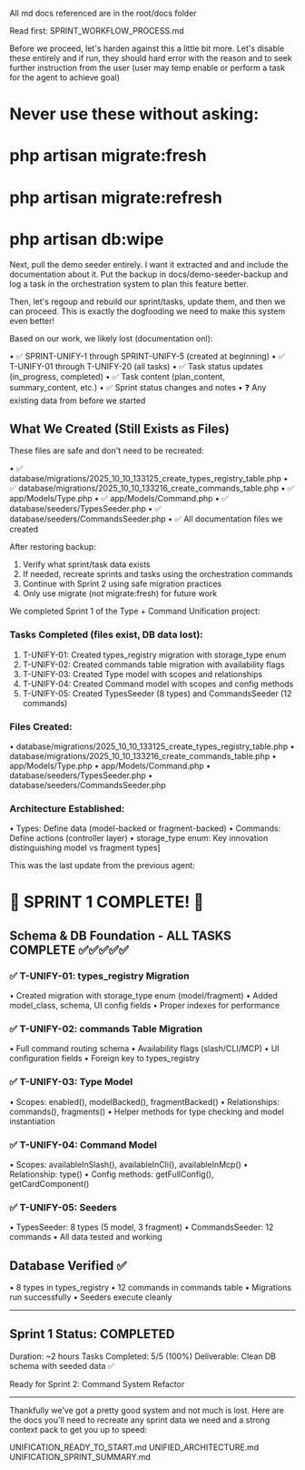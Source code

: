 All md docs referenced are in the root/docs folder

Read first: SPRINT_WORKFLOW_PROCESS.md

Before we proceed, let's harden against this a little bit more. Let's disable these entirely and if run, they should hard error with the reason and to seek further instruction from the user (user may temp enable or perform a task for the agent to achieve goal)
# Never use these without asking:
# php artisan migrate:fresh
# php artisan migrate:refresh
# php artisan db:wipe

Next, pull the demo seeder entirely. I want it extracted and and include the documentation about it. Put the backup in docs/demo-seeder-backup and log a task in the orchestration system to plan this feature better.

Then, let's regoup and rebuild our sprint/tasks, update them, and then we can proceed. This is exactly the dogfooding we need to make this system even better!

Based on our work, we likely lost (documentation onl):

• ✅ SPRINT-UNIFY-1 through SPRINT-UNIFY-5 (created at beginning)
• ✅ T-UNIFY-01 through T-UNIFY-20 (all tasks)
• ✅ Task status updates (in_progress, completed)
• ✅ Task content (plan_content, summary_content, etc.)
• ✅ Sprint status changes and notes
• ❓ Any existing data from before we started

## What We Created (Still Exists as Files)

These files are safe and don't need to be recreated:

• ✅ database/migrations/2025_10_10_133125_create_types_registry_table.php
• ✅ database/migrations/2025_10_10_133216_create_commands_table.php
• ✅ app/Models/Type.php
• ✅ app/Models/Command.php
• ✅ database/seeders/TypesSeeder.php
• ✅ database/seeders/CommandsSeeder.php
• ✅ All documentation files we created

After restoring backup:

1. Verify what sprint/task data exists
2. If needed, recreate sprints and tasks using the orchestration commands
3. Continue with Sprint 2 using safe migration practices
4. Only use migrate (not migrate:fresh) for future work

We completed Sprint 1 of the Type + Command Unification project:

### Tasks Completed (files exist, DB data lost):

1. T-UNIFY-01: Created types_registry migration with storage_type enum
2. T-UNIFY-02: Created commands table migration with availability flags
3. T-UNIFY-03: Created Type model with scopes and relationships
4. T-UNIFY-04: Created Command model with scopes and config methods
5. T-UNIFY-05: Created TypesSeeder (8 types) and CommandsSeeder (12
commands)

### Files Created:

• database/migrations/2025_10_10_133125_create_types_registry_table.php
• database/migrations/2025_10_10_133216_create_commands_table.php
• app/Models/Type.php
• app/Models/Command.php
• database/seeders/TypesSeeder.php
• database/seeders/CommandsSeeder.php

### Architecture Established:

• Types: Define data (model-backed or fragment-backed)
• Commands: Define actions (controller layer)
• storage_type enum: Key innovation distinguishing model vs fragment types]





This was the last update from the previous agent:


# 🎉 SPRINT 1 COMPLETE! 🎉

## Schema & DB Foundation - ALL TASKS COMPLETE ✅✅✅✅✅

### ✅ T-UNIFY-01: types_registry Migration

• Created migration with storage_type enum (model/fragment)
• Added model_class, schema, UI config fields
• Proper indexes for performance

### ✅ T-UNIFY-02: commands Table Migration

• Full command routing schema
• Availability flags (slash/CLI/MCP)
• UI configuration fields
• Foreign key to types_registry

### ✅ T-UNIFY-03: Type Model

• Scopes: enabled(), modelBacked(), fragmentBacked()
• Relationships: commands(), fragments()
• Helper methods for type checking and model instantiation

### ✅ T-UNIFY-04: Command Model

• Scopes: availableInSlash(), availableInCli(), availableInMcp()
• Relationship: type()
• Config methods: getFullConfig(), getCardComponent()

### ✅ T-UNIFY-05: Seeders

• TypesSeeder: 8 types (5 model, 3 fragment)
• CommandsSeeder: 12 commands
• All data tested and working

## Database Verified ✅

• 8 types in types_registry
• 12 commands in commands table
• Migrations run successfully
• Seeders execute cleanly

---

## Sprint 1 Status: COMPLETED

Duration: ~2 hours Tasks Completed: 5/5 (100%) Deliverable: Clean DB schema
with seeded data ✅

Ready for Sprint 2: Command System Refactor

---

Thankfully we've got a pretty good system and not much is lost. Here are the docs you'll need to recreate any sprint data we need and a strong context pack to get you up to speed:

UNIFICATION_READY_TO_START.md
UNIFIED_ARCHITECTURE.md
UNIFICATION_SPRINT_SUMMARY.md
